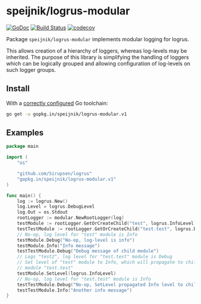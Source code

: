 speijnik/logrus-modular
===
[![GoDoc](https://godoc.org/github.com/speijnik/logrus-modular?status.svg)](https://godoc.org/github.com/speijnik/logrus-modular)
[![Build Status](https://travis-ci.org/speijnik/logrus-modular.svg?branch=v1)](https://travis-ci.org/speijnik/logrus-modular)
[![codecov](https://codecov.io/gh/speijnik/logrus-modular/branch/v1/graph/badge.svg)](https://codecov.io/gh/speijnik/logrus-modular)

Package `speijnik/logrus-modular` implements modular logging for logrus.

This allows creation of a hierarchy of loggers, whereas log-levels may
be inherited. 
The purpose of this library is simplifying the handling of loggers which
can be logically grouped and allowing configuration of log-levels on
such logger groups.

## Install

With a [correctly configured](https://golang.org/doc/install#testing) Go toolchain:

```sh
go get -u gopkg.in/speijnik/logrus-modular.v1
```

## Examples

```go
package main

import (
	"os"

	"github.com/Sirupsen/logrus"
	"gopkg.in/speijnik/logrus-modular.v1"
)

func main() {
	log := logrus.New()
	log.Level = logrus.DebugLevel
	log.Out = os.Stdout
	rootLogger := modular.NewRootLogger(log)
	testModule := rootLogger.GetOrCreateChild("test", logrus.InfoLevel)
	testTestModule := rootLogger.GetOrCreateChild("test.test", logrus.DebugLevel)
	// No-op, log level for "test" module is Info
	testModule.Debug("No-op, log-level is info")
	testModule.Info("Info message")
	testTestModule.Debug("Debug message of child module")
	// Logs "test2", log level for "test.test" module is Debug
	// Set level of "test" module to Info, which will propagate to child
	// module "test.test"
	testModule.SetLevel(logrus.InfoLevel)
	// No-op, log level for "test.test" module is Info
	testTestModule.Debug("No-op, SetLevel propagated Info level to child")
	testTestModule.Info("Another info message")
}
```
